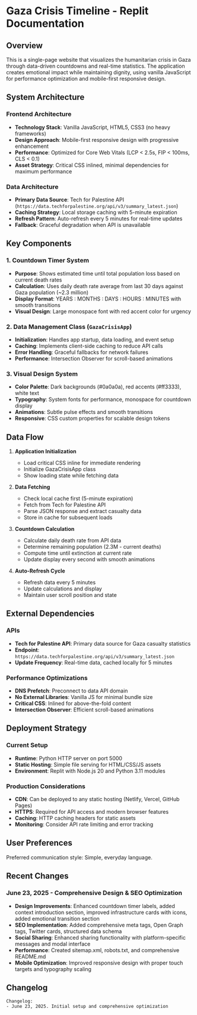 # Gaza Crisis Timeline - Replit Documentation

## Overview

This is a single-page website that visualizes the humanitarian crisis in Gaza through data-driven countdowns and real-time statistics. The application creates emotional impact while maintaining dignity, using vanilla JavaScript for performance optimization and mobile-first responsive design.

## System Architecture

### Frontend Architecture
- **Technology Stack**: Vanilla JavaScript, HTML5, CSS3 (no heavy frameworks)
- **Design Approach**: Mobile-first responsive design with progressive enhancement
- **Performance**: Optimized for Core Web Vitals (LCP < 2.5s, FIP < 100ms, CLS < 0.1)
- **Asset Strategy**: Critical CSS inlined, minimal dependencies for maximum performance

### Data Architecture
- **Primary Data Source**: Tech for Palestine API (`https://data.techforpalestine.org/api/v3/summary_latest.json`)
- **Caching Strategy**: Local storage caching with 5-minute expiration
- **Refresh Pattern**: Auto-refresh every 5 minutes for real-time updates
- **Fallback**: Graceful degradation when API is unavailable

## Key Components

### 1. Countdown Timer System
- **Purpose**: Shows estimated time until total population loss based on current death rates
- **Calculation**: Uses daily death rate average from last 30 days against Gaza population (~2.3 million)
- **Display Format**: YEARS : MONTHS : DAYS : HOURS : MINUTES with smooth transitions
- **Visual Design**: Large monospace font with red accent color for urgency

### 2. Data Management Class (`GazaCrisisApp`)
- **Initialization**: Handles app startup, data loading, and event setup
- **Caching**: Implements client-side caching to reduce API calls
- **Error Handling**: Graceful fallbacks for network failures
- **Performance**: Intersection Observer for scroll-based animations

### 3. Visual Design System
- **Color Palette**: Dark backgrounds (#0a0a0a), red accents (#ff3333), white text
- **Typography**: System fonts for performance, monospace for countdown display
- **Animations**: Subtle pulse effects and smooth transitions
- **Responsive**: CSS custom properties for scalable design tokens

## Data Flow

1. **Application Initialization**
   - Load critical CSS inline for immediate rendering
   - Initialize GazaCrisisApp class
   - Show loading state while fetching data

2. **Data Fetching**
   - Check local cache first (5-minute expiration)
   - Fetch from Tech for Palestine API
   - Parse JSON response and extract casualty data
   - Store in cache for subsequent loads

3. **Countdown Calculation**
   - Calculate daily death rate from API data
   - Determine remaining population (2.3M - current deaths)
   - Compute time until extinction at current rate
   - Update display every second with smooth animations

4. **Auto-Refresh Cycle**
   - Refresh data every 5 minutes
   - Update calculations and display
   - Maintain user scroll position and state

## External Dependencies

### APIs
- **Tech for Palestine API**: Primary data source for Gaza casualty statistics
- **Endpoint**: `https://data.techforpalestine.org/api/v3/summary_latest.json`
- **Update Frequency**: Real-time data, cached locally for 5 minutes

### Performance Optimizations
- **DNS Prefetch**: Preconnect to data API domain
- **No External Libraries**: Vanilla JS for minimal bundle size
- **Critical CSS**: Inlined for above-the-fold content
- **Intersection Observer**: Efficient scroll-based animations

## Deployment Strategy

### Current Setup
- **Runtime**: Python HTTP server on port 5000
- **Static Hosting**: Simple file serving for HTML/CSS/JS assets
- **Environment**: Replit with Node.js 20 and Python 3.11 modules

### Production Considerations
- **CDN**: Can be deployed to any static hosting (Netlify, Vercel, GitHub Pages)
- **HTTPS**: Required for API access and modern browser features
- **Caching**: HTTP caching headers for static assets
- **Monitoring**: Consider API rate limiting and error tracking

## User Preferences

Preferred communication style: Simple, everyday language.

## Recent Changes

### June 23, 2025 - Comprehensive Design & SEO Optimization
- **Design Improvements**: Enhanced countdown timer labels, added context introduction section, improved infrastructure cards with icons, added emotional transition section
- **SEO Implementation**: Added comprehensive meta tags, Open Graph tags, Twitter cards, structured data schema
- **Social Sharing**: Enhanced sharing functionality with platform-specific messages and modal interface
- **Performance**: Created sitemap.xml, robots.txt, and comprehensive README.md
- **Mobile Optimization**: Improved responsive design with proper touch targets and typography scaling

## Changelog

```
Changelog:
- June 23, 2025. Initial setup and comprehensive optimization
```